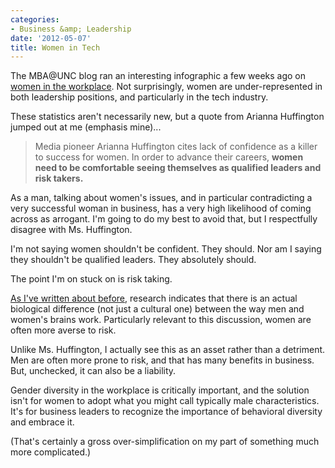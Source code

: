 ```yaml
---
categories:
- Business &amp; Leadership
date: '2012-05-07'
title: Women in Tech
---
```


The MBA@UNC blog ran an interesting infographic a few weeks ago on <a href="http://onlinemba.unc.edu/mba-at-unc-blog/women-at-work-infographic/">women in the workplace</a>. Not surprisingly, women are under-represented in both leadership positions, and particularly in the tech industry.

These statistics aren't necessarily new, but a quote from Arianna Huffington jumped out at me (emphasis mine)...

<blockquote>Media pioneer Arianna Huffington cites lack of confidence as a killer to success for women.  In order to advance their careers, <strong>women need to be comfortable seeing themselves as qualified leaders and risk takers.</strong></blockquote>

As a man, talking about women's issues, and in particular contradicting a very successful woman in business, has a very high likelihood of coming across as arrogant. I'm going to do my best to avoid that, but I respectfully disagree with Ms. Huffington.
<!--more-->
I'm not saying women shouldn't be confident. They should. Nor am I saying they shouldn't be qualified leaders. They absolutely should.

The point I'm on stuck on is risk taking.

<a href="https://gomakethings.com/gender-differences-and-leadership/">As I've written about before</a>, research indicates that there is an actual biological difference (not just a cultural one) between the way men and women's brains work. Particularly relevant to this discussion, women are often more averse to risk.

Unlike Ms. Huffington, I actually see this as an asset rather than a detriment. Men are often more prone to risk, and that has many benefits in business. But, unchecked, it can also be a liability.

Gender diversity in the workplace is critically important, and the solution isn't for women to adopt what you might call typically male characteristics. It's for business leaders to recognize the importance of behavioral diversity and embrace it.

(That's certainly a gross over-simplification on my part of something much more complicated.)